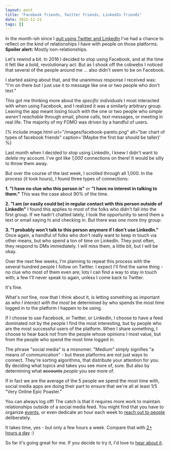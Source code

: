 ```yaml
---
layout: post
title: "Facebook friends, Twitter friends, LinkedIn friends"
date: 2022-12-21
tags: []
---
```


In the month-ish since I [quit using Twitter and LinkedIn](/taking-a-break-from-social-media) I've had a chance to reflect on the kind of relationships I have with people on those platforms. **Spoiler alert:** Mostly non-relationships.

Let's rewind a bit. In 2016 I decided to stop using Facebook, and at the time it felt like a bold, revolutionary act. But as I shook off the cobwebs I noticed that several of the people around me ... also didn't seem to be on Facebook.

I started asking about that, and the unanimous response I received was: "I'm on there but I just use it to message like one or two people who don't text."

This got me thinking more about the _specific individuals_ I most interacted with when using Facebook, and I realized it was a similarly arbitrary group. Leaving the app meant losing touch with the one or two people who _simple weren't reachable_ through email, phone calls, text messages, or meeting in real life. The majority of my FOMO was driven by a handful of users.

{% include image.html
  url="/images/facebook-pareto.png"
  alt="bar chart of types of facebook friends"
  caption='(Maybe the first bar should be taller)' %}

Last month when I decided to stop using LinkedIn, I knew I didn't want to _delete_ my account. I've got like _1,000_ connections on there! It would be silly to throw them away.

But over the course of the last week, I scrolled through all 1,000. In the process (it took hours), I found three types of connections:

**1. "I have no clue who this person is"** _or_ **"I have no interest in talking to them."** This was the case about 90% of the time.

**2. "I am (or easily could be) in regular contact with this person outside of LinkedIn"** I found this applies to most of the folks who didn't fall into the first group. If we hadn't chatted lately, I took the opportunity to send them a text or email saying hi and checking in. But there was one more tiny group:

**3. "I probably won't talk to this person anymore if I don't use LinkedIn."** Once again, a handful of folks who don't really want to keep in touch via other means, but who spend a ton of time on LinkedIn. They post often, they respond to DMs immediately. I will miss them, a little bit, but I will be okay.

Over the next few weeks, I'm planning to repeat this process with the several hundred people I follow on Twitter. I expect I'll find the same thing - no clue who most of them even are; lots I can find a way to stay in touch with; a few I'll never speak to again, unless I come back to Twitter.

It's fine.

What's _not_ fine, now that I think about it, is letting something as important as _who I interact with the most_ be determined by who spends the most time logged in to the platform I happen to be using.

If I choose to use Facebook, or Twitter, or LinkedIn, I choose to have a feed dominated not by the people I find the most interesting, but by people who are the most successful users of the platform. When I share something, I choose to hear back not from the people whose opinions I most value, but from the people who spend the most time logged in.

The phrase "social media" is a misnomer. "Medium" simply signifies "a means of communication" - but these platforms are not just ways to connect. They're sorting algorithms, that distribute your attention for you. By deciding what topics and takes you see more of, sure. But also by determining what ~~accounts~~ _people_ you see more of.

If in fact we are the average of the 5 people we spend the most time with, social media apps are doing their part to ensure that we're all at least 1/5 "Very Online Epic Poaster."

You can always log off! The catch is that it requires more work to maintain relationships outside of a social media feed. You might find that you have to organize [events](/meetups), or even dedicate an hour each week to [reach out to people](https://lu.ma/long-game) deliberately.

It takes time, yes - but only a few hours a week. Compare that with [2+ hours a day](https://www.statista.com/statistics/433871/daily-social-media-usage-worldwide/) :)

So far it's going great for me. If you decide to try it, I'd love to [hear about it](/contact).

